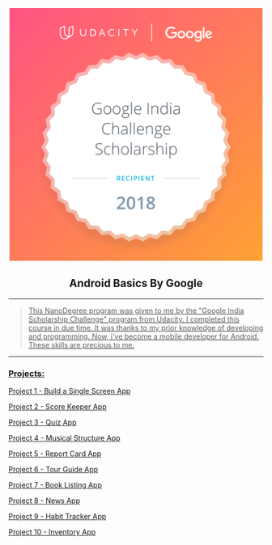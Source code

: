 <p align="center">
  <img src="accepted.png" alt="drawing" width="500"/>
</p>
<h2 align="center"> Android Basics By Google </h2>
<a href="https://www.udacity.com/course/android-basics-nanodegree-by-google--nd803">

---

> This NanoDegree program was given to me by the "Google India Scholarship Challenge" program from Udacity.
I completed this course in due time. It was thanks to my prior knowledge of developing and programming.
Now, i've become a mobile developer for Android. These skills are precious to me.

---

### Projects:

Project 1 - Build a Single Screen App

Project 2 - Score Keeper App

Project 3 - Quiz App

Project 4 - Musical Structure App

Project 5 - Report Card App

Project 6 - Tour Guide App

Project 7 - Book Listing App

Project 8 - News App

Project 9 - Habit Tracker App

Project 10 - Inventory App
